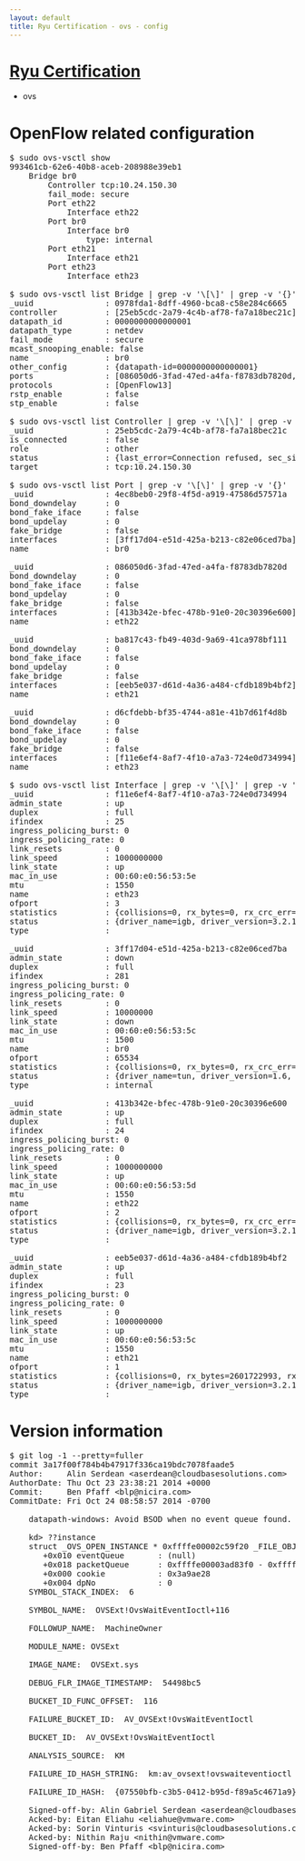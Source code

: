 ```yaml
---
layout: default
title: Ryu Certification - ovs - config
---
```

# [Ryu Certification](http://osrg.github.io/ryu/certification.html)
* ovs 

# OpenFlow related configuration
<pre>
$ sudo ovs-vsctl show
993461cb-62e6-40b8-aceb-208988e39eb1
    Bridge br0
        Controller tcp:10.24.150.30
        fail_mode: secure
        Port eth22
            Interface eth22
        Port br0
            Interface br0
                type: internal
        Port eth21
            Interface eth21
        Port eth23
            Interface eth23

$ sudo ovs-vsctl list Bridge | grep -v '\[\]' | grep -v '{}'
_uuid               : 0978fda1-8dff-4960-bca8-c58e284c6665
controller          : [25eb5cdc-2a79-4c4b-af78-fa7a18bec21c]
datapath_id         : 0000000000000001
datapath_type       : netdev
fail_mode           : secure
mcast_snooping_enable: false
name                : br0
other_config        : {datapath-id=0000000000000001}
ports               : [086050d6-3fad-47ed-a4fa-f8783db7820d, 4ec8beb0-29f8-4f5d-a919-47586d57571a, ba817c43-fb49-403d-9a69-41ca978bf111, d6cfdebb-bf35-4744-a81e-41b7d61f4d8b]
protocols           : [OpenFlow13]
rstp_enable         : false
stp_enable          : false

$ sudo ovs-vsctl list Controller | grep -v '\[\]' | grep -v '{}'
_uuid               : 25eb5cdc-2a79-4c4b-af78-fa7a18bec21c
is_connected        : false
role                : other
status              : {last_error=Connection refused, sec_since_connect=691, sec_since_disconnect=0, state=BACKOFF}
target              : tcp:10.24.150.30

$ sudo ovs-vsctl list Port | grep -v '\[\]' | grep -v '{}'
_uuid               : 4ec8beb0-29f8-4f5d-a919-47586d57571a
bond_downdelay      : 0
bond_fake_iface     : false
bond_updelay        : 0
fake_bridge         : false
interfaces          : [3ff17d04-e51d-425a-b213-c82e06ced7ba]
name                : br0

_uuid               : 086050d6-3fad-47ed-a4fa-f8783db7820d
bond_downdelay      : 0
bond_fake_iface     : false
bond_updelay        : 0
fake_bridge         : false
interfaces          : [413b342e-bfec-478b-91e0-20c30396e600]
name                : eth22

_uuid               : ba817c43-fb49-403d-9a69-41ca978bf111
bond_downdelay      : 0
bond_fake_iface     : false
bond_updelay        : 0
fake_bridge         : false
interfaces          : [eeb5e037-d61d-4a36-a484-cfdb189b4bf2]
name                : eth21

_uuid               : d6cfdebb-bf35-4744-a81e-41b7d61f4d8b
bond_downdelay      : 0
bond_fake_iface     : false
bond_updelay        : 0
fake_bridge         : false
interfaces          : [f11e6ef4-8af7-4f10-a7a3-724e0d734994]
name                : eth23

$ sudo ovs-vsctl list Interface | grep -v '\[\]' | grep -v '{}'
_uuid               : f11e6ef4-8af7-4f10-a7a3-724e0d734994
admin_state         : up
duplex              : full
ifindex             : 25
ingress_policing_burst: 0
ingress_policing_rate: 0
link_resets         : 0
link_speed          : 1000000000
link_state          : up
mac_in_use          : 00:60:e0:56:53:5e
mtu                 : 1550
name                : eth23
ofport              : 3
statistics          : {collisions=0, rx_bytes=0, rx_crc_err=0, rx_dropped=0, rx_errors=0, rx_frame_err=0, rx_over_err=0, rx_packets=0, tx_bytes=3826447408, tx_dropped=0, tx_errors=0, tx_packets=8277588}
status              : {driver_name=igb, driver_version=3.2.10-k, firmware_version=2.10-9}
type                : 

_uuid               : 3ff17d04-e51d-425a-b213-c82e06ced7ba
admin_state         : down
duplex              : full
ifindex             : 281
ingress_policing_burst: 0
ingress_policing_rate: 0
link_resets         : 0
link_speed          : 10000000
link_state          : down
mac_in_use          : 00:60:e0:56:53:5c
mtu                 : 1500
name                : br0
ofport              : 65534
statistics          : {collisions=0, rx_bytes=0, rx_crc_err=0, rx_dropped=0, rx_errors=0, rx_frame_err=0, rx_over_err=0, rx_packets=0, tx_bytes=0, tx_dropped=0, tx_errors=0, tx_packets=0}
status              : {driver_name=tun, driver_version=1.6, firmware_version=N/A}
type                : internal

_uuid               : 413b342e-bfec-478b-91e0-20c30396e600
admin_state         : up
duplex              : full
ifindex             : 24
ingress_policing_burst: 0
ingress_policing_rate: 0
link_resets         : 0
link_speed          : 1000000000
link_state          : up
mac_in_use          : 00:60:e0:56:53:5d
mtu                 : 1550
name                : eth22
ofport              : 2
statistics          : {collisions=0, rx_bytes=0, rx_crc_err=0, rx_dropped=0, rx_errors=0, rx_frame_err=0, rx_over_err=0, rx_packets=0, tx_bytes=2624104352, tx_dropped=0, tx_errors=0, tx_packets=104871851}
status              : {driver_name=igb, driver_version=3.2.10-k, firmware_version=2.10-9}
type                : 

_uuid               : eeb5e037-d61d-4a36-a484-cfdb189b4bf2
admin_state         : up
duplex              : full
ifindex             : 23
ingress_policing_burst: 0
ingress_policing_rate: 0
link_resets         : 0
link_speed          : 1000000000
link_state          : up
mac_in_use          : 00:60:e0:56:53:5c
mtu                 : 1550
name                : eth21
ofport              : 1
statistics          : {collisions=0, rx_bytes=2601722993, rx_crc_err=0, rx_dropped=0, rx_errors=0, rx_frame_err=0, rx_over_err=0, rx_packets=170765774, tx_bytes=0, tx_dropped=0, tx_errors=0, tx_packets=0}
status              : {driver_name=igb, driver_version=3.2.10-k, firmware_version=2.10-9}
type                : 
</pre>

# Version information
<pre>
$ git log -1 --pretty=fuller
commit 3a17f00f784b4b47917f336ca19bdc7078faade5
Author:     Alin Serdean &lt;aserdean@cloudbasesolutions.com&gt;
AuthorDate: Thu Oct 23 23:38:21 2014 +0000
Commit:     Ben Pfaff &lt;blp@nicira.com&gt;
CommitDate: Fri Oct 24 08:58:57 2014 -0700

    datapath-windows: Avoid BSOD when no event queue found.
    
    kd&gt; ??instance
    struct _OVS_OPEN_INSTANCE * 0xffffe00002c59f20 _FILE_OBJECT
       +0x010 eventQueue       : &#40;null&#41;
       +0x018 packetQueue      : 0xffffe00003ad83f0 - 0xffffe0002876eb18 fffff8012876eb20 fffff8012876eb80 fffff8012876f290 fffff8012876f2d0 fffff8012876f410 fffff8002876f5a0 fffff8002876f610 fffff8002876f660 fffff8002876f6b0 fffff8002876f840 fffff8012876f870 fffff8012876fa20 fffff8012876fa90 00000000010feef8 00000000010fef00 00000000010fefb0 00000000010ff000 00007ff8010ff540 00007ff8010ff5b0 000000002876f640
       +0x000 cookie           : 0x3a9ae28
       +0x004 dpNo             : 0
    SYMBOL_STACK_INDEX:  6
    
    SYMBOL_NAME:  OVSExt!OvsWaitEventIoctl+116
    
    FOLLOWUP_NAME:  MachineOwner
    
    MODULE_NAME: OVSExt
    
    IMAGE_NAME:  OVSExt.sys
    
    DEBUG_FLR_IMAGE_TIMESTAMP:  54498bc5
    
    BUCKET_ID_FUNC_OFFSET:  116
    
    FAILURE_BUCKET_ID:  AV_OVSExt!OvsWaitEventIoctl
    
    BUCKET_ID:  AV_OVSExt!OvsWaitEventIoctl
    
    ANALYSIS_SOURCE:  KM
    
    FAILURE_ID_HASH_STRING:  km:av_ovsext!ovswaiteventioctl
    
    FAILURE_ID_HASH:  {07550bfb-c3b5-0412-b95d-f89a5c4671a9}
    
    Signed-off-by: Alin Gabriel Serdean &lt;aserdean@cloudbasesolutions.com&gt;
    Acked-by: Eitan Eliahu &lt;eliahue@vmware.com&gt;
    Acked-by: Sorin Vinturis &lt;svinturis@cloudbasesolutions.com&gt;
    Acked-by: Nithin Raju &lt;nithin@vmware.com&gt;
    Signed-off-by: Ben Pfaff &lt;blp@nicira.com&gt;
</pre>
